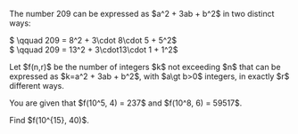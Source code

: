<p>
The number 209 can be expressed as $a^2 + 3ab + b^2$ in two distinct ways:
</p>
<p>
$ \qquad 209 = 8^2 + 3\cdot 8\cdot 5 + 5^2$ <br />
$ \qquad 209 = 13^2 + 3\cdot13\cdot 1 + 1^2$
</p>
<p>
Let $f(n,r)$ be the number of integers $k$ not exceeding $n$ that can be expressed as $k=a^2 + 3ab + b^2$, with $a\gt b&gt;0$ integers, in exactly $r$ different ways.
</p>
<p>
You are given that $f(10^5, 4) = 237$ and $f(10^8, 6) = 59517$.
</p>
<p>
Find $f(10^{15}, 40)$.
</p>

